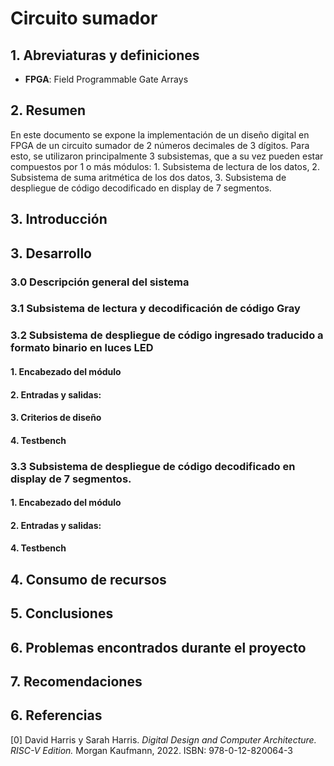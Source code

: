 # Circuito sumador

## 1. Abreviaturas y definiciones
- **FPGA**: Field Programmable Gate Arrays


## 2. Resumen
En este documento se expone la implementación de un diseño digital en FPGA de un circuito sumador de 2 números decimales de 3 dígitos. Para esto, se utilizaron principalmente 3 subsistemas, que a su vez pueden estar compuestos por 1 o más módulos: 1. Subsistema de lectura de los datos, 2.  Subsistema de suma aritmética de los dos datos, 3. Subsistema de despliegue de código decodificado en display de 7 segmentos.

## 3. Introducción


## 3. Desarrollo

### 3.0 Descripción general del sistema



### 3.1 Subsistema de lectura y decodificación de código Gray

### 3.2  Subsistema de despliegue de código ingresado traducido a formato binario en luces LED
#### 1. Encabezado del módulo


#### 2. Entradas y salidas:


#### 3. Criterios de diseño

 

#### 4. Testbench

### 3.3  Subsistema de despliegue de código decodificado en display de 7 segmentos.
#### 1. Encabezado del módulo



#### 2. Entradas y salidas:




#### 4. Testbench


## 4. Consumo de recursos


## 5. Conclusiones


## 6. Problemas encontrados durante el proyecto


## 7. Recomendaciones

## 6. Referencias
[0] David Harris y Sarah Harris. *Digital Design and Computer Architecture. RISC-V Edition.* Morgan Kaufmann, 2022. ISBN: 978-0-12-820064-3

